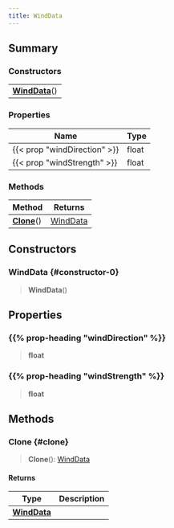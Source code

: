 ```yaml
---
title: WindData
---
```


## Summary

### Constructors

|  |
| --- |
| **[WindData](#constructor-0)**() |

### Properties

| Name | Type |
| ---- | ---- |
| {{< prop "windDirection" >}} | float |
| {{< prop "windStrength" >}} | float |

### Methods

| Method | Returns |
| ------ | ------- |
| **[Clone](#clone)**() | [WindData](/vext/ref/client/type/winddata) |

## Constructors

### WindData {#constructor-0}

> **WindData**()

## Properties

### {{% prop-heading "windDirection" %}}

> **float**

### {{% prop-heading "windStrength" %}}

> **float**

## Methods

### Clone {#clone}

> **Clone**(): [WindData](/vext/ref/client/type/winddata)

#### Returns

| Type | Description |
| ---- | ----------- |
| **[WindData](/vext/ref/client/type/winddata)** |  |

